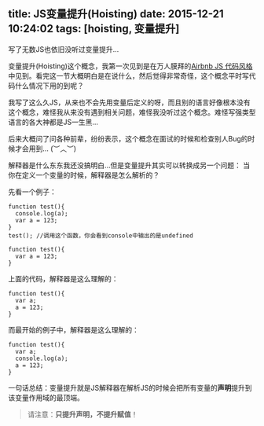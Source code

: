 title: JS变量提升(Hoisting)
date: 2015-12-21 10:24:02
tags: [hoisting, 变量提升]
---
写了无数JS也依旧没听过变量提升…

变量提升(Hoisting)这个概念，我第一次见到是在万人膜拜的[Airbnb JS 代码风格](https://github.com/airbnb/javascript)中见到。看完这一节大概明白是在说什么，然后觉得非常奇怪，这个概念平时写代码什么情况下用的到呢？

我写了这么久JS，从来也不会先用变量后定义的呀，而且别的语言好像根本没有这个概念，难怪我从来没有遇到相关问题，难怪我没听过这个概念。难怪写强类型语言的各大神都是JS一生黑…

后来大概问了问各种前辈，纷纷表示，这个概念在面试的时候和检查别人Bug的时候才会用到… (︶︿︶)

解释器是什么东东我还没搞明白…但是变量提升其实可以转换成另一个问题：
当你在定义一个变量的时候，解释器是怎么解析的？

先看一个例子：
```
function test(){
  console.log(a);
  var a = 123;
}
test(); //调用这个函数，你会看到console中输出的是undefined
```

```
function test(){
  var a = 123;
}
```
上面的代码，解释器是这么理解的：
```
function test(){
  var a; 
  a = 123;
}
```

而最开始的例子中，解释器是这么理解的：
```
function test(){
  var a;
  console.log(a);
  a = 123;
}
```

一句话总结：变量提升就是JS解释器在解析JS的时候会把所有变量的**声明**提升到该变量作用域的最顶端。
> 请注意：**只提升声明，不提升赋值**！